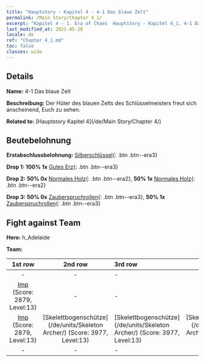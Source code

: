 ```yaml
---
title: "Hauptstory - Kapitel 4 - 4-1 Das blaue Zelt"
permalink: /Main Story/Chapter 4_1/
excerpt: "Kapitel 4 - 1. Era of Chaos  Hauptstory - Kapitel 4_1. 4-1 Das blaue Zelt"
last_modified_at: 2021-05-28
locale: de
ref: "Chapter 4_1.md"
toc: false
classes: wide
---
```


## Details

 **Name:** 4-1 Das blaue Zelt

 **Beschreibung:** Der Hüter des blauen Zelts des Schlüsselmeisters freut sich anscheinend, Euch zu sehen.

 **Related to:** [Hauptstory Kapitel 4](/de/Main Story/Chapter 4/)

## Beutebelohnung

 **Erstabschlussbelohnung:** [Silberschlüssel](/ItemsDE/con_693/){: .btn .btn--era3}

 **Drop 1:** **100% 1x** [Gutes Erz](/ItemsDE/mat_12/){: .btn .btn--era3}

 **Drop 2:** **50% 0x** [Normales Holz](/ItemsDE/mat_7/){: .btn .btn--era2}, **50% 1x** [Normales Holz](/ItemsDE/mat_7/){: .btn .btn--era2}

 **Drop 3:** **50% 0x** [Zauberspruchrollen](/ItemsDE/con_694/){: .btn .btn--era3}, **50% 1x** [Zauberspruchrollen](/ItemsDE/con_694/){: .btn .btn--era3}


## Fight against Team
 **Hero:** h_Adelaide

 **Team:**


  | 1st row | 2nd row | 3rd row | 4th row |
  |:----:|:----:|:----|:----:|
  | - | - | - | - |
  | [Imp](/de/units/Imp/) (Score: 2879, Level:13)  | - | - | - |
  | [Imp](/de/units/Imp/) (Score: 2879, Level:13)  | [Skelettbogenschütze](/de/units/Skeleton Archer/) (Score: 3977, Level:13)  | [Skelettbogenschütze](/de/units/Skeleton Archer/) (Score: 3977, Level:13)  | [Skelettbogenschütze](/de/units/Skeleton Archer/) (Score: 3977, Level:13)  |
  | - | - | - | - |


